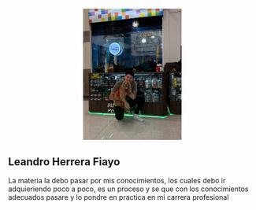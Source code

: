 <p align="center"><a href="https://laravel.com" target="_blank"><img src="./miperfil.jpeg" width="200" alt="Laravel Logo"></a></p>

## Leandro Herrera Fiayo

La materia la debo pasar por mis conocimientos, los cuales debo ir adquieriendo poco a poco, es un proceso y se que con los conocimientos adecuados pasare y lo pondre en practica en mi carrera profesional